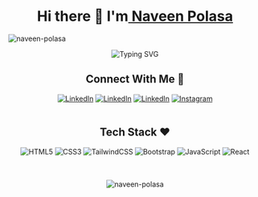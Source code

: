 <h1 align="center">Hi there 👋 I'm<a href="https://www.linkedin.com/in/naveen-polasa/" target="_blank"> Naveen Polasa</a> </h1>
<p align="left"> <img src="https://komarev.com/ghpvc/?username=naveen-polasa&label=Profile%20views&color=0e75b6&style=flat" alt="naveen-polasa" /> </p>

<p align="center">
<a><img src="https://readme-typing-svg.demolab.com?font=Fira+Code&pause=1000&color=0357F7&center=true&width=435&lines=Passionate+Web+Developer" alt="Typing SVG" /></a>
</p>

<h2 align="center" >Connect With Me 🚀</h2>

<div  align="center" >
  <a href="https://www.linkedin.com/in/naveen-polasa/"><img alt="LinkedIn" src="https://img.shields.io/badge/linkedin-%230077B5.svg?style=for-the-badge&logo=linkedin&logoColor=white"/></a>
  <a href="https://twitter.com/NaveenPolasa"><img alt="LinkedIn" src="https://img.shields.io/badge/Twitter-1DA1F2?style=for-the-badge&logo=twitter&logoColor=white"/></a>
  <a href="https://naveenpolasa.hashnode.dev/"><img alt="LinkedIn" src="https://img.shields.io/badge/Hashnode-2962FF?style=for-the-badge&logo=hashnode&logoColor=white"/></a>
   <a href="https://www.instagram.com/naveen_polasa/"><img alt="Instagram" src="https://img.shields.io/badge/Instagram-E4405F?style=for-the-badge&logo=instagram&logoColor=white"/></a>
</div>
<br
>
<h2 align="center">Tech Stack ❤️</h2>
<div align="center">
<img alt="HTML5" src="https://img.shields.io/badge/html5-%23E34F26.svg?style=for-the-badge&logo=html5&logoColor=white"/>
<img alt="CSS3" src="https://img.shields.io/badge/css3-%231572B6.svg?style=for-the-badge&logo=css3&logoColor=white"/> 
<img alt="TailwindCSS" src="https://img.shields.io/badge/Tailwind_CSS-38B2AC?style=for-the-badge&logo=tailwind-css&logoColor=white"/>
<img alt="Bootstrap" src="https://img.shields.io/badge/bootstrap-%23563D7C.svg?style=for-the-badge&logo=bootstrap&logoColor=white"/>
<img alt="JavaScript" src="https://img.shields.io/badge/javascript-%23323330.svg?style=for-the-badge&logo=javascript&logoColor=%23F7DF1E"/> 
<img alt="React" src="https://img.shields.io/badge/react-%2320232a.svg?style=for-the-badge&logo=react&logoColor=%2361DAFB"/>
</div>
<br>
<br>

<div align="center">
<p><img align="center" src="https://streak-stats.demolab.com/?user=naveen-polasa&theme=dark" alt="naveen-polasa" /></p>
  </div> 
  <!-- <br>
<div align="center">
<p><img src="https://github-readme-stats.vercel.app/api/top-langs?username=naveen-polasa&show_icons=true&theme=dark&locale=en&layout=compact" alt="naveen-polasa" /></p>
  </div> -->
